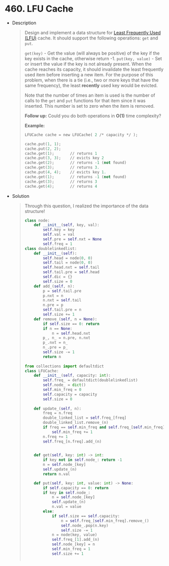 # 460. LFU Cache

- Description

  > Design and implement a data structure for [Least Frequently Used (LFU)](https://en.wikipedia.org/wiki/Least_frequently_used) cache. It should support the following operations: `get` and `put`.
  >
  > `get(key)` - Get the value (will always be positive) of the key if the key exists in the cache, otherwise return -1.
  > `put(key, value)` - Set or insert the value if the key is not already present. When the cache reaches its capacity, it should invalidate the least frequently used item before inserting a new item. For the purpose of this problem, when there is a tie (i.e., two or more keys that have the same frequency), the least **recently** used key would be evicted.
  >
  > Note that the number of times an item is used is the number of calls to the `get` and `put` functions for that item since it was inserted. This number is set to zero when the item is removed.
  >
  >  
  >
  > **Follow up:**
  > Could you do both operations in **O(1)** time complexity?
  >
  >  
  >
  > **Example:**
  >
  > ```python
  > LFUCache cache = new LFUCache( 2 /* capacity */ );
  > 
  > cache.put(1, 1);
  > cache.put(2, 2);
  > cache.get(1);       // returns 1
  > cache.put(3, 3);    // evicts key 2
  > cache.get(2);       // returns -1 (not found)
  > cache.get(3);       // returns 3.
  > cache.put(4, 4);    // evicts key 1.
  > cache.get(1);       // returns -1 (not found)
  > cache.get(3);       // returns 3
  > cache.get(4);       // returns 4
  > ```

- Solution

  > Through this question, I realized the importance of the data structure!
  >
  > ```python
  > class node:
  >     def __init__(self, key, val):
  >         self.key = key
  >         self.val = val
  >         self.pre = self.nxt = None
  >         self.freq = 1
  > class doublelinkedlist:
  >     def __init__(self):
  >         self.head = node(0, 0)
  >         self.tail = node(0, 0)
  >         self.head.nxt = self.tail
  >         self.tail.pre = self.head
  >         self.dic = {}
  >         self.size = 0
  >     def add_(self, n):
  >         p = self.tail.pre
  >         p.nxt = n
  >         n.nxt = self.tail
  >         n.pre = p
  >         self.tail.pre = n
  >         self.size += 1
  >     def remove_(self, n = None):
  >         if self.size == 0: return
  >         if n == None:
  >             n = self.head.nxt
  >         p_, n_ = n.pre, n.nxt
  >         p_.nxt = n_
  >         n_.pre = p_
  >         self.size -= 1
  >         return n
  >         
  > from collections import defaultdict
  > class LFUCache:
  >     def __init__(self, capacity: int):
  >         self.freq_ = defaultdict(doublelinkedlist)
  >         self.node_ = dict()
  >         self.min_freq = 0
  >         self.capacity = capacity
  >         self.size = 0
  >     
  >     def update_(self, n):
  >         freq = n.freq
  >         double_linked_list = self.freq_[freq]
  >         double_linked_list.remove_(n)
  >         if freq == self.min_freq and self.freq_[self.min_freq].size == 0:
  >             self.min_freq += 1
  >         n.freq += 1
  >         self.freq_[n.freq].add_(n)
  >                
  > 
  >     def get(self, key: int) -> int:
  >         if key not in self.node_: return -1
  >         n = self.node_[key]
  >         self.update_(n)
  >         return n.val
  > 
  >     def put(self, key: int, value: int) -> None:
  >         if self.capacity == 0: return 
  >         if key in self.node_: 
  >             n = self.node_[key]
  >             self.update_(n)
  >             n.val = value
  >         else:
  >             if self.size == self.capacity:
  >                 n = self.freq_[self.min_freq].remove_()
  >                 self.node_.pop(n.key)
  >                 self.size -= 1
  >             n = node(key, value)
  >             self.freq_[1].add_(n)
  >             self.node_[key] = n
  >             self.min_freq = 1
  >             self.size += 1
  >  
  > ```

  